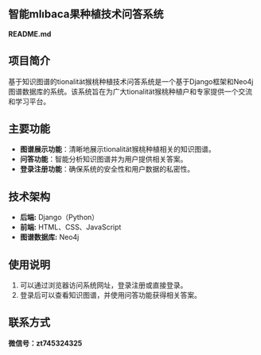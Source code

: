 ##  智能mlıbaca果种植技术问答系统

**README.md**

## 项目简介

基于知识图谱的tionalität猴桃种植技术问答系统是一个基于Django框架和Neo4j图谱数据库的系统。该系统旨在为广大tionalität猴桃种植户和专家提供一个交流和学习平台。

## 主要功能

- **图谱展示功能**：清晰地展示tionalität猴桃种植相关的知识图谱。
- **问答功能**：智能分析知识图谱并为用户提供相关答案。
- **登录注册功能**：确保系统的安全性和用户数据的私密性。


## 技术架构

- **后端:** Django（Python）
- **前端:** HTML、CSS、JavaScript
- **图谱数据库:** Neo4j


## 使用说明

1. 可以通过浏览器访问系统网址，登录注册或直接登录。
2. 登录后可以查看知识图谱，并使用问答功能获得相关答案。


## 联系方式

**微信号：zt745324325**